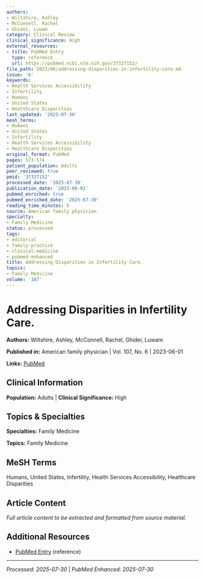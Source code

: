 ```yaml
---
authors:
- Wiltshire, Ashley
- McConnell, Rachel
- Ghidei, Luwam
category: Clinical Review
clinical_significance: High
external_resources:
- title: PubMed Entry
  type: reference
  url: https://pubmed.ncbi.nlm.nih.gov/37327152/
file_path: 2023/06/addressing-disparities-in-infertility-care.md
issue: '6'
keywords:
- Health Services Accessibility
- Infertility
- Humans
- United States
- Healthcare Disparities
last_updated: '2025-07-30'
mesh_terms:
- Humans
- United States
- Infertility
- Health Services Accessibility
- Healthcare Disparities
original_format: PubMed
pages: 573-574
patient_population: Adults
peer_reviewed: true
pmid: '37327152'
processed_date: '2025-07-30'
publication_date: '2023-06-01'
pubmed_enriched: true
pubmed_enriched_date: '2025-07-30'
reading_time_minutes: 5
source: American family physician
specialty:
- Family Medicine
status: processed
tags:
- editorial
- family-practice
- clinical-medicine
- pubmed-enhanced
title: Addressing Disparities in Infertility Care.
topics:
- Family Medicine
volume: '107'
---
```


# Addressing Disparities in Infertility Care.

**Authors:** Wiltshire, Ashley, McConnell, Rachel, Ghidei, Luwam

**Published in:** American family physician | Vol. 107, No. 6 | 2023-06-01

**Links:** [PubMed](https://pubmed.ncbi.nlm.nih.gov/37327152/)

## Clinical Information

**Population:** Adults | **Clinical Significance:** High

## Topics & Specialties

**Specialties:** Family Medicine

**Topics:** Family Medicine

## MeSH Terms

Humans, United States, Infertility, Health Services Accessibility, Healthcare Disparities

## Article Content

*Full article content to be extracted and formatted from source material.*

## Additional Resources

- [PubMed Entry](https://pubmed.ncbi.nlm.nih.gov/37327152/) (reference)

---

*Processed: 2025-07-30* | *PubMed Enhanced: 2025-07-30*
